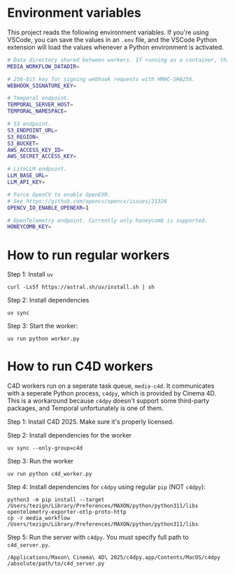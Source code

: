 # Environment variables

This project reads the following environment variables. If you're using VSCode, you can save the
values in an `.env` file, and the VSCode Python extension will load the values whenever a Python
environment is activated.

```bash
# Data directory shared between workers. If running as a container, this should be a volumn mount.
MEDIA_WORKFLOW_DATADIR=

# 256-bit key for signing webhook requests with HMAC-SHA256.
WEBHOOK_SIGNATURE_KEY=

# Temporal endpoint.
TEMPORAL_SERVER_HOST=
TEMPORAL_NAMESPACE=

# S3 endpoint.
S3_ENDPOINT_URL=
S3_REGION=
S3_BUCKET=
AWS_ACCESS_KEY_ID=
AWS_SECRET_ACCESS_KEY=

# LiteLLM endpoint.
LLM_BASE_URL=
LLM_API_KEY=

# Force OpenCV to enable OpenEXR.
# See https://github.com/opencv/opencv/issues/21326
OPENCV_IO_ENABLE_OPENEXR=1

# OpenTelemetry endpoint. Currently only honeycomb is supported.
HONEYCOMB_KEY=
```

# How to run regular workers

Step 1: Install `uv`

```
curl -LsSf https://astral.sh/uv/install.sh | sh
```

Step 2: Install dependencies

```
uv sync
```

Step 3: Start the worker:

```
uv run python worker.py
```

# How to run C4D workers

C4D workers run on a seperate task queue, `media-c4d`. It communicates with a seperate Python
process, `c4dpy`, which is provided by Cinema 4D. This is a workaround because `c4dpy` doesn't
support some third-party packages, and Temporal unfortunately is one of them.

Step 1: Install C4D 2025. Make sure it's properly licensed.

Step 2: Install dependencies for the worker

```
uv sync --only-group=c4d
```

Step 3: Run the worker

```
uv run python c4d_worker.py
```

Step 4: Install dependencies for `c4dpy` using regular `pip` (NOT `c4dpy`):

```
python3 -m pip install --target /Users/tezign/Library/Preferences/MAXON/python/python311/libs opentelemetry-exporter-otlp-proto-http
cp -r media_workflow /Users/tezign/Library/Preferences/MAXON/python/python311/libs
```

Step 5: Run the server with `c4dpy`. You must specify full path to `c4d_server.py`.

```
/Applications/Maxon\ Cinema\ 4D\ 2025/c4dpy.app/Contents/MacOS/c4dpy /absolute/path/to/c4d_server.py
```

